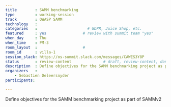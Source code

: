 ```yaml
---
title        : SAMM benchmarking
type         : working-session
track        : OWASP SAMM
technology   :
categories   :                      # GDPR, Juice Shop, etc.
featured     : yes                # review with summit team "yes"
when_day     : Thu
when_time    : PM-3
room_layout  :                    #
room_id      : villa-1
session_slack: https://os-summit.slack.com/messages/CAWES3Y8P
status       : review-content              # draft, review-content, done
description  : Define objectives for the SAMM benchmarking project as part of SAMMv2
organizers   :
    - Sebastien Deleersnyder
participants:   

---
```


Define objectives for the SAMM benchmarking project as part of SAMMv2
